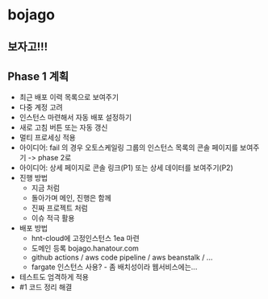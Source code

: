 # bojago
보자고!!!
---
## Phase 1 계획
- 최근 배포 이력 목록으로 보여주기
- 다중 계정 고려
- 인스턴스 마련해서 자동 배포 설정하기
- 새로 고침 버튼 또는 자동 갱신
- 멀티 프로세싱 적용
- 아이디어: fail 의 경우 오토스케일링 그룹의 인스턴스 목록의 콘솔 페이지를 보여주기 -> phase 2로
- 아이디어: 상세 페이지로 콘솔 링크(P1) 또는 상세 데이터를 보여주기(P2)
- 진행 방법
  - 지금 처럼
  - 돌아가며 메인, 진행은 함께
  - 진짜 프로젝트 처럼
  - 이슈 적극 활용
- 배포 방법
  - hnt-cloud에 고정인스턴스 1ea 마련
  - 도메인 등록 bojago.hanatour.com
  - github actions / aws code pipeline / aws beanstalk / ...
  - fargate 인스턴스 사용? - 좀 배치성이라 웹서비스에는...
- 테스트도 엄격하게 적용
- #1 코드 정리 해결